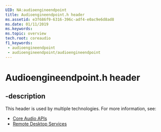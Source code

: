 ```yaml
---
UID: NA:audioengineendpoint
title: Audioengineendpoint.h header
ms.assetid: e3f686f9-6316-396c-adf4-e0ac9e6d8ad8
ms.date: 01/11/2019
ms.keywords: 
ms.topic: overview
tech.root: coreaudio
f1_keywords:
 - audioengineendpoint
 - audioengineendpoint/audioengineendpoint
---
```


# Audioengineendpoint.h header


## -description

This header is used by multiple technologies. For more information, see:

- [Core Audio APIs](../_coreaudio/index.md)
- [Remote Desktop Services](../_termserv/index.md)

